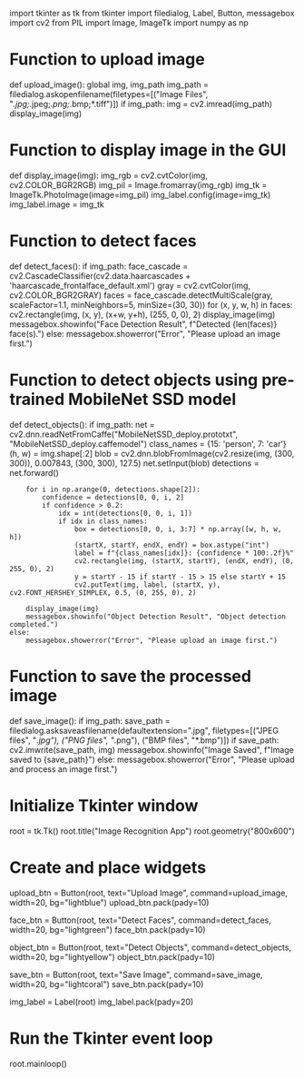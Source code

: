 import tkinter as tk
from tkinter import filedialog, Label, Button, messagebox
import cv2
from PIL import Image, ImageTk
import numpy as np

# Function to upload image
def upload_image():
    global img, img_path
    img_path = filedialog.askopenfilename(filetypes=[("Image Files", "*.jpg;*.jpeg;*.png;*.bmp;*.tiff")])
    if img_path:
        img = cv2.imread(img_path)
        display_image(img)

# Function to display image in the GUI
def display_image(img):
    img_rgb = cv2.cvtColor(img, cv2.COLOR_BGR2RGB)
    img_pil = Image.fromarray(img_rgb)
    img_tk = ImageTk.PhotoImage(image=img_pil)
    img_label.config(image=img_tk)
    img_label.image = img_tk

# Function to detect faces
def detect_faces():
    if img_path:
        face_cascade = cv2.CascadeClassifier(cv2.data.haarcascades + 'haarcascade_frontalface_default.xml')
        gray = cv2.cvtColor(img, cv2.COLOR_BGR2GRAY)
        faces = face_cascade.detectMultiScale(gray, scaleFactor=1.1, minNeighbors=5, minSize=(30, 30))
        for (x, y, w, h) in faces:
            cv2.rectangle(img, (x, y), (x+w, y+h), (255, 0, 0), 2)
        display_image(img)
        messagebox.showinfo("Face Detection Result", f"Detected {len(faces)} face(s).")
    else:
        messagebox.showerror("Error", "Please upload an image first.")

# Function to detect objects using pre-trained MobileNet SSD model
def detect_objects():
    if img_path:
        net = cv2.dnn.readNetFromCaffe("MobileNetSSD_deploy.prototxt", "MobileNetSSD_deploy.caffemodel")
        class_names = {15: 'person', 7: 'car'}
        (h, w) = img.shape[:2]
        blob = cv2.dnn.blobFromImage(cv2.resize(img, (300, 300)), 0.007843, (300, 300), 127.5)
        net.setInput(blob)
        detections = net.forward()

        for i in np.arange(0, detections.shape[2]):
            confidence = detections[0, 0, i, 2]
            if confidence > 0.2:
                idx = int(detections[0, 0, i, 1])
                if idx in class_names:
                    box = detections[0, 0, i, 3:7] * np.array([w, h, w, h])
                    (startX, startY, endX, endY) = box.astype("int")
                    label = f"{class_names[idx]}: {confidence * 100:.2f}%"
                    cv2.rectangle(img, (startX, startY), (endX, endY), (0, 255, 0), 2)
                    y = startY - 15 if startY - 15 > 15 else startY + 15
                    cv2.putText(img, label, (startX, y), cv2.FONT_HERSHEY_SIMPLEX, 0.5, (0, 255, 0), 2)

        display_image(img)
        messagebox.showinfo("Object Detection Result", "Object detection completed.")
    else:
        messagebox.showerror("Error", "Please upload an image first.")

# Function to save the processed image
def save_image():
    if img_path:
        save_path = filedialog.asksaveasfilename(defaultextension=".jpg",
                                                 filetypes=[("JPEG files", "*.jpg"), ("PNG files", "*.png"), ("BMP files", "*.bmp")])
        if save_path:
            cv2.imwrite(save_path, img)
            messagebox.showinfo("Image Saved", f"Image saved to {save_path}")
    else:
        messagebox.showerror("Error", "Please upload and process an image first.")

# Initialize Tkinter window
root = tk.Tk()
root.title("Image Recognition App")
root.geometry("800x600")

# Create and place widgets
upload_btn = Button(root, text="Upload Image", command=upload_image, width=20, bg="lightblue")
upload_btn.pack(pady=10)

face_btn = Button(root, text="Detect Faces", command=detect_faces, width=20, bg="lightgreen")
face_btn.pack(pady=10)

object_btn = Button(root, text="Detect Objects", command=detect_objects, width=20, bg="lightyellow")
object_btn.pack(pady=10)

save_btn = Button(root, text="Save Image", command=save_image, width=20, bg="lightcoral")
save_btn.pack(pady=10)

img_label = Label(root)
img_label.pack(pady=20)

# Run the Tkinter event loop
root.mainloop()
